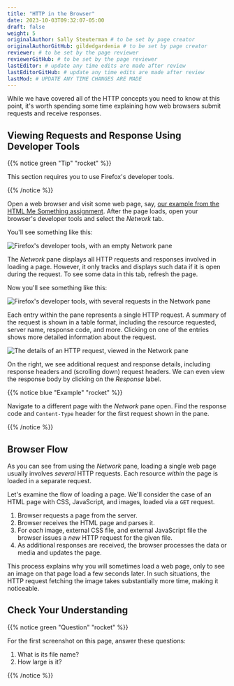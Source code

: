 ```yaml
---
title: "HTTP in the Browser"
date: 2023-10-03T09:32:07-05:00
draft: false
weight: 5
originalAuthor: Sally Steuterman # to be set by page creator
originalAuthorGitHub: gildedgardenia # to be set by page creator
reviewer: # to be set by the page reviewer
reviewerGitHub: # to be set by the page reviewer
lastEditor: # update any time edits are made after review
lastEditorGitHub: # update any time edits are made after review
lastMod: # UPDATE ANY TIME CHANGES ARE MADE
---
```


While we have covered all of the HTTP concepts you need to know at this point, it's worth spending some time explaining how web browsers submit requests and receive responses.

## Viewing Requests and Response Using Developer Tools

{{% notice green "Tip" "rocket" %}}

   This section requires you to use Firefox's developer tools.

{{% /notice %}}

Open a web browser and visit some web page, say, [our example from the HTML Me Something assignment](../../../assignments/html-me-something/). After the page loads, open your browser's developer tools and select the *Network* tab.

You'll see something like this:

![Firefox's developer tools, with an empty Network pane](pictures/empty-network-tab.png)

The *Network* pane displays all HTTP requests and responses involved in loading a page. However, it only tracks and displays such data if it is open during the request. To see some data in this tab, refresh the page.

Now you'll see something like this:

![Firefox's developer tools, with several requests in the Network pane](pictures/network-tab.png)

Each entry within the pane represents a single HTTP request. A summary of the request is shown in a table format, including the resource requested, server name, response code, and more. Clicking on one of the entries shows more detailed information about the request.

![The details of an HTTP request, viewed in the Network pane](pictures/network-tab-details.png)

On the right, we see additional request and response details, including response headers and (scrolling down) request headers. We can even view the response body by clicking on the *Response* label.

{{% notice blue "Example" "rocket" %}}

   Navigate to a different page with the *Network* pane open. Find the response code and `Content-Type` header for the first request shown in the pane.

{{% /notice %}}

## Browser Flow

As you can see from using the *Network* pane, loading a single web page usually involves *several* HTTP requests. Each resource *within* the page is loaded in a separate request. 

Let's examine the flow of loading a page. We'll consider the case of an HTML page with CSS, JavaScript, and images, loaded via a `GET` request.

1. Browser requests a page from the server.
1. Browser receives the HTML page and parses it.
1. For *each* image, external CSS file, and external JavaScript file the browser issues a *new* HTTP request for the given file.
1. As additional responses are received, the browser processes the data or media and updates the page. 

This process explains why you will sometimes load a web page, only to see an image on that page load a few seconds later. In such situations, the HTTP request fetching the image takes substantially more time, making it noticeable.

## Check Your Understanding

{{% notice green "Question" "rocket" %}}

   For the first screenshot on this page, answer these questions:

   1. What is its file name?
   1. How large is it?   

{{% /notice %}}